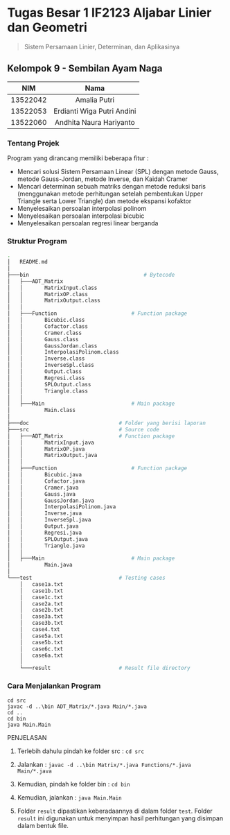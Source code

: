 # Tugas Besar 1 IF2123 Aljabar Linier dan Geometri

> Sistem Persamaan Linier, Determinan, dan Aplikasinya

## Kelompok 9 - Sembilan Ayam Naga
| NIM | Nama |
| :---: | :---: |
| 13522042 | Amalia Putri |
| 13522053 | Erdianti Wiga Putri Andini |
| 13522060 | Andhita Naura Hariyanto |

### Tentang Projek

Program yang dirancang memiliki beberapa fitur :
- Mencari solusi Sistem Persamaan Linear (SPL) dengan metode Gauss, metode Gauss-Jordan, metode Inverse, dan Kaidah Cramer
- Mencari determinan sebuah matriks dengan metode reduksi baris (menggunakan metode perhitungan setelah pembentukan Upper Triangle serta Lower Triangle) dan metode ekspansi kofaktor
- Menyelesaikan persoalan interpolasi polinom
- Menyelesaikan persoalan interpolasi bicubic
- Menyelesaikan persoalan regresi linear berganda

### Struktur Program

```bash
.
│   README.md
│
├───bin                                     # Bytecode
│   ├───ADT_Matrix
│   │       MatrixInput.class
│   │       MatrixOP.class
│   │       MatrixOutput.class
│   │
│   ├───Function                        # Function package   
│   │       Bicubic.class
│   │       Cofactor.class
│   │       Cramer.class
│   │       Gauss.class
│   │       GaussJordan.class
│   │       InterpolasiPolinom.class
│   │       Inverse.class
│   │       InverseSpl.class
│   │       Output.class
│   │       Regresi.class
│   │       SPLOutput.class
│   │       Triangle.class
│   │
│   ├───Main                            # Main package
│           Main.class
│
├───doc                             # Folder yang berisi laporan
├───src                             # Source code
│   ├───ADT_Matrix                  # Function package
│   │       MatrixInput.java
│   │       MatrixOP.java
│   │       MatrixOutput.java
│   │
│   ├───Function                        # Function package   
│   │       Bicubic.java
│   │       Cofactor.java
│   │       Cramer.java
│   │       Gauss.java
│   │       GaussJordan.java
│   │       InterpolasiPolinom.java
│   │       Inverse.java
│   │       InverseSpl.java
│   │       Output.java
│   │       Regresi.java
│   │       SPLOutput.java
│   │       Triangle.java
│   │
│   ├───Main                            # Main package
│           Main.java
│
└───test                            # Testing cases
    │   case1a.txt
    │   case1b.txt
    │   case1c.txt
    │   case2a.txt
    │   case2b.txt
    │   case3a.txt
    │   case3b.txt
    │   case4.txt
    │   case5a.txt
    │   case5b.txt
    │   case6c.txt
    │   case6a.txt
    │
    └───result                      # Result file directory
```

### Cara Menjalankan Program

```shell
cd src
javac -d ..\bin ADT_Matrix/*.java Main/*.java
cd ..
cd bin
java Main.Main
```

PENJELASAN

1. Terlebih dahulu pindah ke folder src : `cd src`

2. Jalankan :
`javac -d ..\bin Matrix/*.java Functions/*.java Main/*.java`

3. Kemudian, pindah ke folder bin : `cd bin`

4. Kemudian, jalankan : `java Main.Main`

3. Folder `result` dipastikan keberadaannya di dalam folder `test`. Folder `result` ini digunakan untuk menyimpan hasil perhitungan yang disimpan dalam bentuk file.
